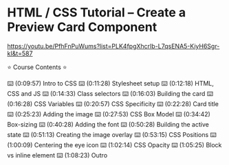 # HTML / CSS Tutorial – Create a Preview Card Component

<https://youtu.be/PfhFnPuWums?list=PLK4fpgXhcrIb-L7qsENA5-KiyH6Sgr-kI&t=587>

⭐️ Course Contents ⭐️

⌨️ (0:09:57) Intro to CSS
⌨️ (0:11:28) Stylesheet setup
⌨️ (0:12:18) HTML, CSS and JS
⌨️ (0:14:33) Class selectors
⌨️ (0:16:03) Building the card
⌨️ (0:16:28) CSS Variables
⌨️ (0:20:57) CSS Specificity
⌨️ (0:22:28) Card title
⌨️ (0:25:23) Adding the image
⌨️ (0:27:53) CSS Box Model
⌨️ (0:34:42) Box-sizing
⌨️ (0:40:28) Adding the font
⌨️ (0:50:28) Building the active state
⌨️ (0:51:13) Creating the image overlay
⌨️ (0:53:15) CSS Positions
⌨️ (1:00:09) Centering the eye icon
⌨️ (1:02:14) CSS Opacity
⌨️ (1:05:25) Block vs inline element
⌨️ (1:08:23) Outro
